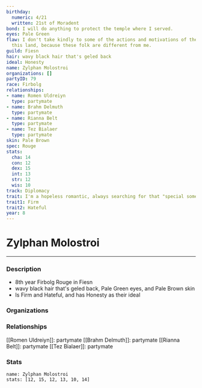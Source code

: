```yaml
---
birthday:
  numeric: 4/21
  written: 21st of Moradent
bond: I will do anything to protect the temple where I served.
eyes: Pale Green
flaw: I don't take kindly to some of the actions and motivations of the people of
  this land, because these folk are different from me.
guild: Fiesn
hair: wavy black hair that's geled back
ideal: Honesty
name: Zylphan Molostroi
organizations: []
partyID: 79
race: Firbolg
relationships:
- name: Romen Uldreiyn
  type: partymate
- name: Brahm Delmuth
  type: partymate
- name: Rianna Belt
  type: partymate
- name: Tez Bialaer
  type: partymate
skin: Pale Brown
spec: Rouge
stats:
  cha: 14
  con: 12
  dex: 15
  int: 13
  str: 12
  wis: 10
track: Diplomacy
trait: I'm a hopeless romantic, always searching for that "special someone."
trait1: Firm
trait2: Hateful
year: 8
---
```

# Zylphan Molostroi
---
### Description
- 8th year Firbolg Rouge in Fiesn
- wavy black hair that's geled back, Pale Green eyes, and Pale Brown skin
- Is Firm and Hateful, and has Honesty as their ideal

### Organizations
### Relationships
[[Romen Uldreiyn]]: partymate
[[Brahm Delmuth]]: partymate
[[Rianna Belt]]: partymate
[[Tez Bialaer]]: partymate
### Stats
```statblock
name: Zylphan Molostroi
stats: [12, 15, 12, 13, 10, 14]
```